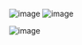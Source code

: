 
![image](https://github.com/hualaX/hualaX/assets/151937768/58881494-9577-4bd5-9bae-54d15dd10715)
![image](https://github.com/hualaX/hualaX/assets/151937768/725af734-0ff4-47ee-9470-41947a279d2c)

![image](https://github.com/hualaX/hualaX/assets/151937768/5e6e18f6-ec98-4bc9-ae63-030c8988922b)
